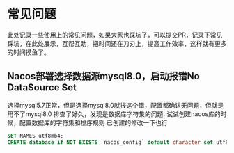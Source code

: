 # 常见问题
此处记录一些使用上的常见问题，如果大家也踩坑了，可以提交PR，记录下常见踩坑，在此处展示，互帮互助，把时间还在刀刃上，提高工作效率，这样就有更多的时间摸鱼了。

##  Nacos部署选择数据源mysql8.0，启动报错No DataSource Set
选择mysql5.7正常，但是选择mysql8.0就报这个错，配置都确认无问题，但就是用不了mysql8.0
排查了好久，发现是数据库字符集的问题.
试试创建nacos库的时候，配置数据库的字符集和排序规则
已创建的修改一下也行

```sql
SET NAMES utf8mb4;
CREATE database if NOT EXISTS `nacos_config` default character set utf8mb4 collate utf8mb4_unicode_ci;
```
